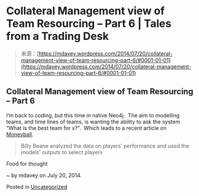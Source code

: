 <!--yml
category: 未分类
date: 2024-05-18 05:47:57
-->

# Collateral Management view of Team Resourcing – Part 6 | Tales from a Trading Desk

> 来源：[https://mdavey.wordpress.com/2014/07/20/collateral-management-view-of-team-resourcing-part-6/#0001-01-01](https://mdavey.wordpress.com/2014/07/20/collateral-management-view-of-team-resourcing-part-6/#0001-01-01)

## Collateral Management view of Team Resourcing – Part 6

I’m back to coding, but this time in native Neo4j.  The aim to modelling teams, and time lines of teams, is wanting the ability to ask the system “What is the best team for x?”.  Which leads to a recent article on [Moneyball](http://whartonmagazine.com/blogs/moneyball-for-managers-paul-meehls-legacy/).

> Billy Beane analyzed the data on players’ performance and used the models’ outputs to select players

Food for thought

~ by mdavey on July 20, 2014.

Posted in [Uncategorized](https://mdavey.wordpress.com/category/uncategorized/)